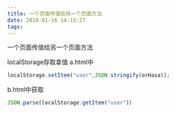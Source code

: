 ```yaml
---
title: 一个页面传值给另一个页面方法
date: 2018-01-16 14:15:27
tags:
---
```

一个页面传值给另一个页面方法
<!-- more -->
localStorage存取拿值
a.html中
```js
localStorage.setItem("user",JSON.stringify(orHasa)); 
```
b.html中获取
```js
JSON.parse(localStorage.getItem("user")）
```
